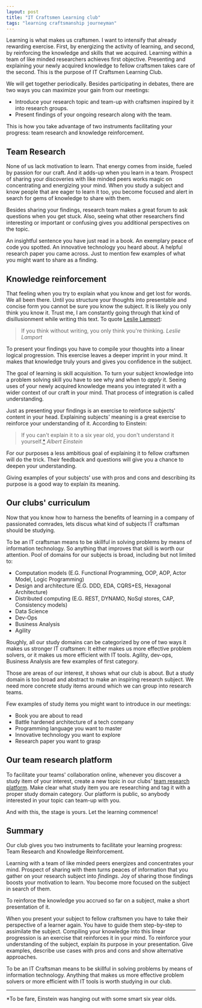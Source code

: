 ```yaml
---
layout: post
title: "IT Craftsmen Learning club"
tags: "learning craftsmanship journeyman"
---
```


Learning is what makes us craftsmen. I want to intensify that already rewarding exercise. First, by energizing the activity of learning, and second, by reinforcing the knowledge and skills that we acquired. Learning within a team of like minded researchers achieves first objective. Presenting and explaining your newly acquired knowledge to fellow craftsmen takes care of the second. This is the purpose of IT Craftsmen Learning Club. 

We will get together periodically. Besides participating in debates, there are two ways you can maximize your gain from our meetings:

- Introduce your research topic and team-up with craftsmen inspired by it into research groups.
- Present findings of your ongoing research along with the team.

This is how you take advantage of two instruments facilitating your progress: team research and knowledge reinforcement. 

## Team Research

None of us lack motivation to learn. That energy comes from inside, fueled by passion for our craft. And it adds-up when you learn in a team. Prospect of sharing your discoveries with like minded peers works magic on concentrating and energizing your mind. When you study a subject and know people that are eager to learn it too, you become focused and alert in search for gems of knowledge to share with them. 

Besides sharing your findings, research team makes a great forum to ask questions when you get stuck. Also, seeing what other researchers find interesting or important or confusing gives you additional perspectives on the topic. 

An insightful sentence you have just read in a book. An exemplary peace of code you spotted. An innovative technology you heard about. A helpful research paper you came across. Just to mention few examples of what you might want to share as a finding. 

## Knowledge reinforcement

That feeling when you try to explain what you know and get lost for words. We all been there. Until you structure your thoughts into presentable and concise form you cannot be sure you know the subject. It is likely you only think you know it. Trust me, I am constantly going through that kind of disillusionment while writing this text. To quote [Leslie Lamport][lamport]:

> If you think without writing, you only think you're thinking. 
> <cite>Leslie Lamport</cite>

To present your findings you have to compile your thoughts into a linear logical progression. This exercise leaves a deeper imprint in your mind. It makes that knowledge truly yours and gives you confidence in the subject.

The goal of learning is skill acquisition. To turn your subject knowledge into a problem solving skill you have to see why and when to *apply* it. Seeing uses of your newly acquired knowledge means you integrated it with a wider context of our craft in your mind. That process of integration is called understanding.

Just as presenting your findings is an exercise to reinforce subjects' content in your head. Explaining subjects' meaning is a great exercise to reinforce your understanding of it. According to Einstein:
> If you can't explain it to a six year old, you don't understand it yourself.[*](#einsteins_sixyearolds)
> <cite>Albert Einstein</cite>

For our purposes a less ambitious goal of explaining it to fellow craftsmen will do the trick. Their feedback and questions will give you a chance to deepen your understanding.

Giving examples of your subjects' use with pros and cons and describing its purpose is a good way to explain its meaning.

## Our clubs' curriculum 

Now that you know how to harness the benefits of learning in a company of passionated comrades, lets discus what kind of subjects IT craftsman should be studying. 

To be an IT craftsman means to be skillful in solving problems by means of information technology. So anything that improves that skill is worth our attention. Pool of domains for our subjects is broad, including but not limited to: 

- Computation models (E.G. Functional Programming, OOP, AOP, Actor Model, Logic Programming)
- Design and architecture (E.G. DDD, EDA, CQRS+ES, Hexagonal Architecture)
- Distributed computing (E.G. REST, DYNAMO, NoSql stores, CAP, Consistency models)
- Data Science
- Dev-Ops
- Business Analysis
- Agility

Roughly, all our study domains can be categorized by one of two ways it makes us stronger IT craftsmen: It either makes us more effective problem solvers, or it makes us more efficient with IT tools. Agility, dev-ops, Business Analysis are few examples of first category. 

Those are areas of our interest, it shows what our club is about. But a study domain is too broad and abstract to make an inspiring research subject. We need more concrete study items around which we can group into research teams. 

Few examples of study items you might want to introduce in our meetings:

- Book you are about to read
- Battle hardened architecture of a tech company
- Programming language you want to master
- Innovative technology you want to explore
- Research paper you want to grasp

## Our team research platform

To facilitate your teams' collaboration online, whenever you discover a study item of your interest, create a new topic in our clubs' <a href='http://itcraftsmen.club' target='_blank'>team research platform</a>. Make clear what study item you are researching and tag it with a proper study domain category. Our platform is public, so anybody interested in your topic can team-up with you. 

And with this, the stage is yours. Let the learning commence!

## Summary

Our club gives you two instruments to facilitate your learning progress: Team Research and Knowledge Reinforcement.

Learning with a team of like minded peers energizes and concentrates your mind. Prospect of sharing with them turns peaces of information that you gather on your research subject into *findings*. Joy of sharing those findings boosts your motivation to learn. You become more focused on the subject in search of them.

To reinforce the knowledge you accrued so far on a subject, make a short presentation of it. 

When you present your subject to fellow craftsmen you have to take their perspective of a learner again. You have to guide them step-by-step to assimilate the subject. Compiling your knowledge into this linear progression is an exercise that reinforces it in your mind. To reinforce your understanding of the subject, explain its purpose in your presentation. Give examples, describe use cases with pros and cons and show alternative approaches.

To be an IT Craftsman means to be skillful in solving problems by means of information technology. Anything that makes us more effective problem solvers or more efficient with IT tools is worth studying in our club.

[lamport]: https://en.wikipedia.org/wiki/Leslie_Lamport

---
<a name='einsteins_sixyearolds'>*</a>To be fare, Einstein was hanging out with some smart six year olds.
